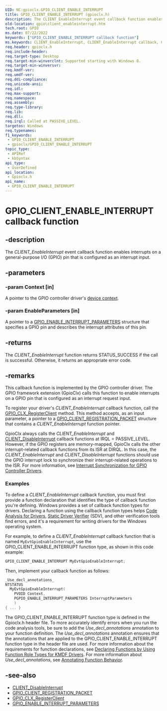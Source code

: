 ```yaml
---
UID: NC:gpioclx.GPIO_CLIENT_ENABLE_INTERRUPT
title: GPIO_CLIENT_ENABLE_INTERRUPT (gpioclx.h)
description: The CLIENT_EnableInterrupt event callback function enables interrupts on a general-purpose I/O (GPIO) pin that is configured as an interrupt input.
old-location: gpio\client_enableinterrupt.htm
tech.root: GPIO
ms.date: 07/22/2022
keywords: ["GPIO_CLIENT_ENABLE_INTERRUPT callback function"]
ms.keywords: CLIENT_EnableInterrupt, CLIENT_EnableInterrupt callback, CLIENT_EnableInterrupt callback function [Parallel Ports], GPIO.client_enableinterrupt, GPIO_CLIENT_ENABLE_INTERRUPT, gpioclx/CLIENT_EnableInterrupt
req.header: gpioclx.h
req.include-header: 
req.target-type: Desktop
req.target-min-winverclnt: Supported starting with Windows 8.
req.target-min-winversvr: 
req.kmdf-ver: 
req.umdf-ver: 
req.ddi-compliance: 
req.unicode-ansi: 
req.idl: 
req.max-support: 
req.namespace: 
req.assembly: 
req.type-library: 
req.lib: 
req.dll: 
req.irql: Called at PASSIVE_LEVEL.
targetos: Windows
req.typenames: 
f1_keywords:
 - GPIO_CLIENT_ENABLE_INTERRUPT
 - gpioclx/GPIO_CLIENT_ENABLE_INTERRUPT
topic_type:
 - APIRef
 - kbSyntax
api_type:
 - UserDefined
api_location:
 - Gpioclx.h
api_name:
 - GPIO_CLIENT_ENABLE_INTERRUPT
---
```


# GPIO_CLIENT_ENABLE_INTERRUPT callback function

## -description

The *CLIENT_EnableInterrupt* event callback function enables interrupts on a general-purpose I/O (GPIO) pin that is configured as an interrupt input.

## -parameters

### -param Context [in]

A pointer to the GPIO controller driver's [device context](/windows-hardware/drivers/gpio/gpio-device-contexts).

### -param EnableParameters [in]

A pointer to a [GPIO_ENABLE_INTERRUPT_PARAMETERS](/windows-hardware/drivers/ddi/gpioclx/ns-gpioclx-_gpio_enable_interrupt_parameters) structure that specifies a GPIO pin and describes the interrupt attributes of this pin.

## -returns

The *CLIENT_EnableInterrupt* function returns STATUS_SUCCESS if the call is successful. Otherwise, it returns an appropriate error code.

## -remarks

This callback function is implemented by the GPIO controller driver. The GPIO framework extension (GpioClx) calls this function to enable interrupts on a GPIO pin that is configured as an interrupt request input.

To register your driver's *CLIENT_EnableInterrupt* callback function, call the [GPIO_CLX_RegisterClient](/windows-hardware/drivers/ddi/gpioclx/nf-gpioclx-gpio_clx_registerclient) method. This method accepts, as an input parameter, a pointer to a [GPIO_CLIENT_REGISTRATION_PACKET](/windows-hardware/drivers/ddi/gpioclx/ns-gpioclx-_gpio_client_registration_packet) structure that contains a *CLIENT_EnableInterrupt* function pointer.

GpioClx always calls the *CLIENT_EnableInterrupt* and [CLIENT_DisableInterrupt](/windows-hardware/drivers/ddi/gpioclx/nc-gpioclx-gpio_client_disable_interrupt) callback functions at IRQL = PASSIVE_LEVEL. However, if the GPIO registers are memory-mapped, GpioClx calls the other interrupt-related callback functions from its ISR at DIRQL. In this case, the *CLIENT_EnableInterrupt* and *CLIENT_DisableInterrupt* functions should use the GPIO interrupt lock to synchronize their interrupt-related operations to the ISR. For more information, see [Interrupt Synchronization for GPIO Controller Drivers](/windows-hardware/drivers/gpio/interrupt-synchronization-for-gpio-controller-drivers).

### Examples

To define a *CLIENT_EnableInterrupt* callback function, you must first provide a function declaration that identifies the type of callback function you're defining. Windows provides a set of callback function types for drivers. Declaring a function using the callback function types helps [Code Analysis for Drivers](/windows-hardware/drivers/devtest/code-analysis-for-drivers), [Static Driver Verifier](/windows-hardware/drivers/devtest/static-driver-verifier) (SDV), and other verification tools find errors, and it's a requirement for writing drivers for the Windows operating system.

For example, to define a *CLIENT_EnableInterrupt* callback function that is named `MyEvtGpioEnableInterrupt`, use the GPIO_CLIENT_ENABLE_INTERRUPT function type, as shown in this code example:

```cpp
GPIO_CLIENT_ENABLE_INTERRUPT MyEvtGpioEnableInterrupt;
```

Then, implement your callback function as follows:

```cpp
_Use_decl_annotations_
NTSTATUS
  MyEvtGpioEnableInterrupt(
    PVOID Context,
    PGPIO_ENABLE_INTERRUPT_PARAMETERS InterruptParameters
    )
{ ... }
```

The GPIO_CLIENT_ENABLE_INTERRUPT function type is defined in the Gpioclx.h header file. To more accurately identify errors when you run the code analysis tools, be sure to add the _Use_decl_annotations_ annotation to your function definition. The _Use_decl_annotations_ annotation ensures that the annotations that are applied to the GPIO_CLIENT_ENABLE_INTERRUPT function type in the header file are used. For more information about the requirements for function declarations, see [Declaring Functions by Using Function Role Types for KMDF Drivers](/windows-hardware/drivers/devtest/declaring-functions-by-using-function-role-types-for-kmdf-drivers). For more information about _Use_decl_annotations_, see [Annotating Function Behavior](/visualstudio/code-quality/annotating-function-behavior).

## -see-also

- [CLIENT_DisableInterrupt](/windows-hardware/drivers/ddi/gpioclx/nc-gpioclx-gpio_client_disable_interrupt)
- [GPIO_CLIENT_REGISTRATION_PACKET](/windows-hardware/drivers/ddi/gpioclx/ns-gpioclx-_gpio_client_registration_packet)
- [GPIO_CLX_RegisterClient](/windows-hardware/drivers/ddi/gpioclx/nf-gpioclx-gpio_clx_registerclient)
- [GPIO_ENABLE_INTERRUPT_PARAMETERS](/windows-hardware/drivers/ddi/gpioclx/ns-gpioclx-_gpio_enable_interrupt_parameters)
